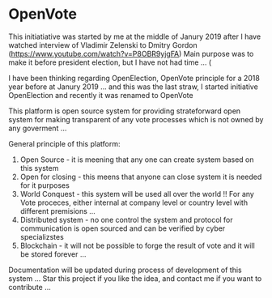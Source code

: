 # OpenVote

This initiatiative was started by me at the middle of Janury 2019 after I have watched interview of Vladimir Zelenski to Dmitry Gordon
(https://www.youtube.com/watch?v=P8OBR9yjgFA)
Main purpose was to make it before president election, but I have not had time ... (

I have been thinking regarding OpenElection, OpenVote principle for a 2018 year before at Janury 2019 ... and this was the last straw, I started initiative OpenElection and recently it was renamed to OpenVote

This platform is open source system for providing strateforward open system for making transparent of any vote processes which is not owned by any goverment ...

General principle of this platform:
1. Open Source - it is meening that any one can create system based on this system
2. Open for closing - this meens that anyone can close system it is needed for it purposes
3. World Conquest - this system will be used all over the world !!
   For any Vote proceces, either internal at company level or country level with different premisions ...
4. Distributed system - no one control the system and protocol for communication is open sourced and can be verified by cyber specializstes
5. Blockchain - it will not be possible to forge the result of vote and it will be stored forever
...

Documentation will be updated during process of development of this system ...
Star this project if you like the idea, and contact me if you want to contribute ...